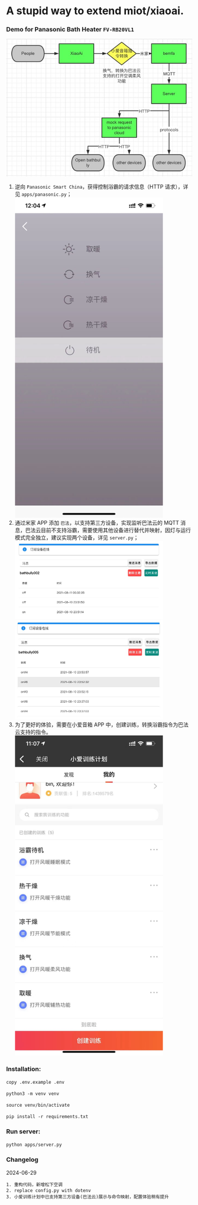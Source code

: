 # A stupid way to extend miot/xiaoai.

### Demo for Panasonic Bath Heater `FV-RB20VL1`

<img src="./images/toplogy.jpg" width="640">

1. 逆向 `Panasonic Smart China`，获得控制浴霸的请求信息（HTTP 请求），详见 `apps/panasonic.py`；
   <img src="./images/panasonic.jpeg" width="400">
2. 通过米家 APP 添加 `巴法`，以支持第三方设备，实现监听巴法云的 MQTT
   消息，巴法云目前不支持浴霸，需要使用其他设备进行替代并映射，因灯与运行模式完全独立，建议实现两个设备，详见 `server.py`；
   <img src="./images/light.jpg" width="400">
   <img src="./images/running_mode.jpg" width="400">
3. 为了更好的体验，需要在小爱音箱 APP 中，创建训练，转换浴霸指令为巴法云支持的指令。
   <img src="./images/command_transform.jpeg" width="400">

### Installation:

`copy .env.example .env`

`python3 -m venv venv`

`source venv/bin/activate`

`pip install -r requirements.txt`

### Run server:

`python apps/server.py`

### Changelog

2024-06-29

    1. 重构代码，新增松下空调
    2. replace config.py with dotenv  
    3. 小爱训练计划中已支持第三方设备(巴法云)展示与命令映射，配置体验稍有提升
